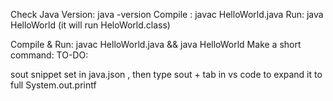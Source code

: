 
Check Java Version:     java -version
Compile :               javac HelloWorld.java
Run:                    java HelloWorld (it will run HeloWorld.class)

Compile & Run:          javac HelloWorld.java && java HelloWorld
Make a short command:   TO-DO:

sout snippet            set in java.json , then type sout + tab in vs code to expand it to full
                        System.out.printf
